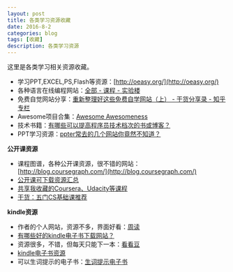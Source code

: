 ```yaml
---
layout: post
title: 各类学习资源收藏
date: 2016-8-2
categories: blog
tags: [收藏]
description: 各类学习资源
---   
```


这里是各类学习相关资源收藏。

- 学习PPT,EXCEL,PS,Flash等资源：[http://oeasy.org/](http://oeasy.org/)          
- 各种语言在线编程网站：[全部 - 课程 - 实验楼](https://www.shiyanlou.com/courses/)     
- 免费自觉网站分享：[重新整理好这些免费自学网站（上） - 干货分享录 - 知乎专栏](https://zhuanlan.zhihu.com/p/22248046)
- Awesome项目合集：[Awesome Awesomeness](https://github.com/bayandin/awesome-awesomeness)
- 技术书籍：[有哪些可以提高程序员技术档次的书或博客？](https://www.zhihu.com/question/23821125#answer-42500600)
- PPT学习资源：[ppter常去的几个网站你竟然不知道？](https://zhuanlan.zhihu.com/p/22367486)

**公开课资源**        

- 课程图谱，各种公开课资源，很不错的网站：[http://blog.coursegraph.com/](http://blog.coursegraph.com/)
- [公开课可下载资源汇总](http://blog.coursegraph.com/%E5%85%AC%E5%BC%80%E8%AF%BE%E5%8F%AF%E4%B8%8B%E8%BD%BD%E8%B5%84%E6%BA%90%E6%B1%87%E6%80%BB)
- [共享我收藏的Coursera、Udacity等课程](https://www.douban.com/group/topic/44748285/)    
- [干货：五门CS基础课推荐](https://zhuanlan.zhihu.com/p/24774857)


**kindle资源**         

- 作者的个人网站，资源不多，界面好看：[周读](http://www.ireadweek.com/index.php/Index/index.html)
- [有哪些好的kindle电子书下载网站？](https://www.zhihu.com/question/28498184)
- 资源很多，不错，但每天只能下一本：[看看豆](https://kankandou.com/)
- [kindle电子书资源](http://www.360doc.com/content/13/0624/17/12905210_295221511.shtml)
- 可以生词提示的电子书：[生词提示电子书](https://www.amazon.cn/b/ref=amb_link_108167292_7?node=1437806071&pf_rd_m=A1AJ19PSB66TGU&pf_rd_s=merchandised-search-1&pf_rd_r=SYE3NYF3AMZ3NZ73AH41&pf_rd_t=101&pf_rd_p=284511432&pf_rd_i=116169071)

